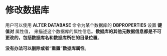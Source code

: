 修改数据库
=================================================================================
用户可以使用 **ALTER DATABASE** 命令为某个数据库的 **DBPROPERTIES** 设置 **键值对** 属性值，
来描述这个数据库的属性信息。**数据库的其他元数据信息都是不可更改的，包括数据库名和数据库所在的目录位置**。

**没有办法可以删除或者“重置”数据库属性**。
